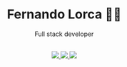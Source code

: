 <div align="center">
    <h1>Fernando Lorca 🐱‍💻</h1>
    <p>Full stack developer</p>
</div>
<br>
<div align="center">
    <a href="https://www.linkedin.com/in/fernando-lorca-pinto-8b459119b/" target="_blank">
        <img src="https://img.shields.io/badge/linkedin-0A66C2?style=for-the-badge&logo=linkedin&logoColor=white" />
    </a href="https://github.com/FernandoLorca?tab=repositories" target="_blank">
    <a href="https://github.com/FernandoLorca?tab=repositories">
        <img src="https://img.shields.io/badge/repositories-181717?style=for-the-badge&logo=github&logoColor=white" />
    </a>
    <a href="mailto:florcapinto@gmail.com">
        <img src="https://img.shields.io/badge/email-EA4335?style=for-the-badge&logo=gmail&logoColor=white" />
    </a>
</div>
